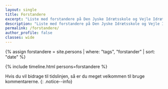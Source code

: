 ```yaml
---
layout: single
title: Forstandere
excerpt: "Liste med forstandere på Den Jyske Idrætsskole og Vejle Idrætshøjskole"
description: "Liste med forstandere på Den Jyske Idrætsskole og Vejle Idrætshøjskole"
permalink: /forstandere/
author_profile: false
classes: wide
---
```


{% assign forstandere = site.persons | where: "tags", "forstander" | sort: "date" %}

{% include timeline.html persons=forstandere %}

Hvis du vil bidrage til tidslinjen, så er du meget velkommen til bruge kommentarerne.
{: .notice--info}
